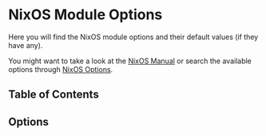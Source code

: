 # NixOS Module Options

Here you will find the NixOS module options and their default values (if they
have any).

You might want to take a look at the [NixOS
Manual](https://nixos.org/manual/nixos/stable/) or search the available options
through [NixOS Options](https://search.nixos.org/options).

## Table of Contents

<!-- toc -->

## Options
